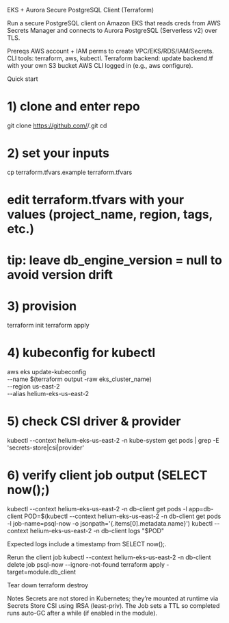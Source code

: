 EKS + Aurora Secure PostgreSQL Client (Terraform)

Run a secure PostgreSQL client on Amazon EKS that reads creds from AWS Secrets Manager and connects to Aurora PostgreSQL (Serverless v2) over TLS.

Prereqs
AWS account + IAM perms to create VPC/EKS/RDS/IAM/Secrets.
CLI tools: terraform, aws, kubectl.
Terraform backend: update backend.tf with your own S3 bucket
AWS CLI logged in (e.g., aws configure).

Quick start
# 1) clone and enter repo
git clone https://github.com/<you>/<repo>.git
cd <repo>

# 2) set your inputs
cp terraform.tfvars.example terraform.tfvars
# edit terraform.tfvars with your values (project_name, region, tags, etc.)
# tip: leave db_engine_version = null to avoid version drift

# 3) provision
terraform init
terraform apply

# 4) kubeconfig for kubectl
aws eks update-kubeconfig \
  --name $(terraform output -raw eks_cluster_name) \
  --region us-east-2 \
  --alias helium-eks-us-east-2

# 5) check CSI driver & provider
kubectl --context helium-eks-us-east-2 -n kube-system get pods | grep -E 'secrets-store|csi|provider'

# 6) verify client job output (SELECT now();)
kubectl --context helium-eks-us-east-2 -n db-client get pods -l app=db-client
POD=$(kubectl --context helium-eks-us-east-2 -n db-client get pods -l job-name=psql-now -o jsonpath='{.items[0].metadata.name}')
kubectl --context helium-eks-us-east-2 -n db-client logs "$POD"

Expected logs include a timestamp from SELECT now();.

Rerun the client job
kubectl --context helium-eks-us-east-2 -n db-client delete job psql-now --ignore-not-found
terraform apply -target=module.db_client

Tear down
terraform destroy

Notes
Secrets are not stored in Kubernetes; they’re mounted at runtime via Secrets Store CSI using IRSA (least-priv).
The Job sets a TTL so completed runs auto-GC after a while (if enabled in the module).